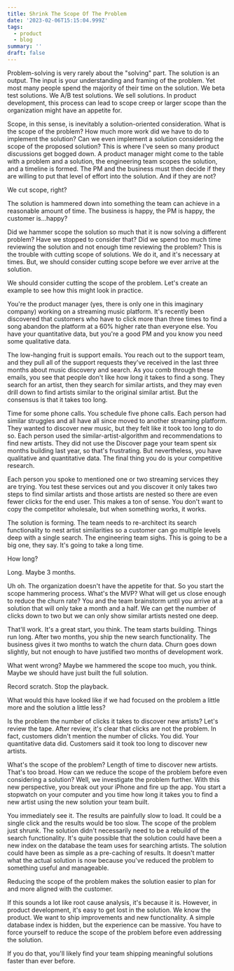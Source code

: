 ```yaml
---
title: Shrink The Scope Of The Problem
date: '2023-02-06T15:15:04.999Z'
tags:
  - product
  - blog
summary: ''
draft: false
---
```

Problem-solving is very rarely about the "solving" part. The solution is an output. The input is your understanding and framing of the problem. Yet most many people spend the majority of their time on the solution. We beta test solutions. We A/B test solutions. We sell solutions. In product development, this process can lead to scope creep or larger scope than the organization might have an appetite for.

Scope, in this sense, is inevitably a solution-oriented consideration. What is the scope of the problem? How much more work did we have to do to implement the solution? Can we even implement a solution considering the scope of the proposed solution? This is where I've seen so many product discussions get bogged down. A product manager might come to the table with a problem and a solution, the engineering team scopes the solution, and a timeline is formed. The PM and the business must then decide if they are willing to put that level of effort into the solution. And if they are not?

We cut scope, right?

The solution is hammered down into something the team can achieve in a reasonable amount of time. The business is happy, the PM is happy, the customer is...happy?

Did we hammer scope the solution so much that it is now solving a different problem? Have we stopped to consider that? Did we spend too much time reviewing the solution and not enough time reviewing the problem? This is the trouble with cutting scope of solutions. We do it, and it's necessary at times. But, we should consider cutting scope before we ever arrive at the solution.

We should consider cutting the scope of the problem. Let's create an example to see how this might look in practice.

You're the product manager (yes, there is only one in this imaginary company) working on a streaming music platform. It's recently been discovered that customers who have to click more than three times to find a song abandon the platform at a 60% higher rate than everyone else. You have your quantitative data, but you're a good PM and you know you need some qualitative data.

The low-hanging fruit is support emails. You reach out to the support team, and they pull all of the support requests they've received in the last three months about music discovery and search. As you comb through these emails, you see that people don't like how long it takes to find a song. They search for an artist, then they search for similar artists, and they may even drill down to find artists similar to the original similar artist. But the consensus is that it takes too long.

Time for some phone calls. You schedule five phone calls. Each person had similar struggles and all have all since moved to another streaming platform. They wanted to discover new music, but they felt like it took too long to do so. Each person used the similar-artist-algorithm and recommendations to find new artists. They did not use the Discover page your team spent six months building last year, so that's frustrating. But nevertheless, you have qualitative and quantitative data. The final thing you do is your competitive research.

Each person you spoke to mentioned one or two streaming services they are trying. You test these services out and you discover it only takes two steps to find similar artists and those artists are nested so there are even fewer clicks for the end user. This makes a ton of sense. You don't want to copy the competitor wholesale, but when something works, it works.

The solution is forming. The team needs to re-architect its search functionality to nest artist similarities so a customer can go multiple levels deep with a single search. The engineering team sighs. This is going to be a big one, they say. It's going to take a long time.

How long?

Long. Maybe 3 months.

Uh oh. The organization doesn't have the appetite for that. So you start the scope hammering process. What's the MVP? What will get us close enough to reduce the churn rate? You and the team brainstorm until you arrive at a solution that will only take a month and a half. We can get the number of clicks down to two but we can only show similar artists nested one deep.

That'll work. It's a great start, you think. The team starts building. Things run long. After two months, you ship the new search functionality. The business gives it two months to watch the churn data. Churn goes down slightly, but not enough to have justified two months of development work.

What went wrong? Maybe we hammered the scope too much, you think. Maybe we should have just built the full solution.

Record scratch. Stop the playback.

What would this have looked like if we had focused on the problem a little more and the solution a little less?

Is the problem the number of clicks it takes to discover new artists? Let's review the tape. After review, it's clear that clicks are not the problem. In fact, customers didn't mention the number of clicks. You did. Your quantitative data did. Customers said it took too long to discover new artists.

What's the scope of the problem? Length of time to discover new artists. That's too broad. How can we reduce the scope of the problem before even considering a solution? Well, we investigate the problem further. With this new perspective, you break out your iPhone and fire up the app. You start a stopwatch on your computer and you time how long it takes you to find a new artist using the new solution your team built.

You immediately see it. The results are painfully slow to load. It could be a single click and the results would be too slow. The scope of the problem just shrunk. The solution didn't necessarily need to be a rebuild of the search functionality. It's quite possible that the solution could have been a new index on the database the team uses for searching artists. The solution could have been as simple as a pre-caching of results. It doesn't matter what the actual solution is now because you've reduced the problem to something useful and manageable.

Reducing the scope of the problem makes the solution easier to plan for and more aligned with the customer.

If this sounds a lot like root cause analysis, it's because it is. However, in product development, it's easy to get lost in the solution. We know the product. We want to ship improvements and new functionality. A simple database index is hidden, but the experience can be massive. You have to force yourself to reduce the scope of the problem before even addressing the solution.

If you do that, you'll likely find your team shipping meaningful solutions faster than ever before.
